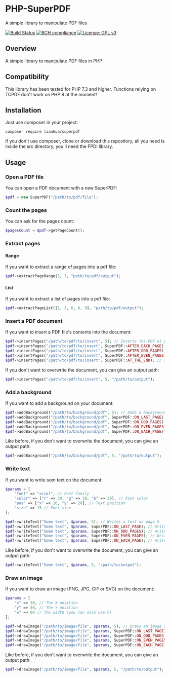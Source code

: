 # PHP-SuperPDF
A simple library to manipulate PDF files

[![Build Status](https://travis-ci.com/Nevermille/PHP-SuperPDF.svg?branch=master)](https://travis-ci.com/Nevermille/PHP-SuperPDF) [![BCH compliance](https://bettercodehub.com/edge/badge/Nevermille/PHP-SuperPDF?branch=master)](https://bettercodehub.com/) [![License: GPL v3](https://img.shields.io/badge/License-GPLv3-blue.svg)](https://www.gnu.org/licenses/gpl-3.0)

## Overview

A simple library to manipulate PDF files in PHP

## Compatibility

This library has been tested for PHP 7.3 and higher. Functions relying on TCPDF don't work on PHP 8 at the moment!

## Installation

Just use composer in your project:

```
composer require lianhua/superpdf
```

If you don't use composer, clone or download this repository, all you need is inside the src directory, you'll need the FPDI library.

## Usage
### Open a PDF file

You can open a PDF document with a new SuperPDF:

```php
$pdf = new SuperPDF("/path/to/pdf/file");
```

### Count the pages

You can ask for the pages count:

```php
$pagesCount = $pdf->getPageCount();
```

### Extract pages
#### Range

If you want to extract a range of pages into a pdf file:

```php
$pdf->extractPageRange(3, 7, "path/to/pdf/output");
```

#### List

If you want to extract a list of pages into a pdf file:

```php
$pdf->extractPageList([1, 3, 6, 8, 9], "path/to/pdf/output");
```

### Insert a PDF document

If you want to insert a PDF file's contents into the document:

```php
$pdf->insertPages("/path/to/pdf/to/insert", 5); // Inserts the PDF at page 5
$pdf->insertPages("/path/to/pdf/to/insert", SuperPDF::AFTER_EACH_PAGE); // Inserts the PDF after each page
$pdf->insertPages("/path/to/pdf/to/insert", SuperPDF::AFTER_ODD_PAGES); // Inserts the PDF after odd pages
$pdf->insertPages("/path/to/pdf/to/insert", SuperPDF::AFTER_EVEN_PAGES); // Inserts the PDF after even pages
$pdf->insertPages("/path/to/pdf/to/insert", SuperPDF::AT_THE_END); // Inserts the PDF after the last page
```

If you don't want to overwrite the document, you can give an output path:

```php
$pdf->insertPages("/path/to/pdf/to/insert", 5, "/path/to/output");
```

### Add a background

If you want to add a background on your document:

```php
$pdf->addBackground("/path/to/background/pdf", 5); // Adds a background on page 5
$pdf->addBackground("/path/to/background/pdf", SuperPDF::ON_LAST_PAGE); // Adds a background on last page
$pdf->addBackground("/path/to/background/pdf", SuperPDF::ON_ODD_PAGES); // Adds a background on odd pages
$pdf->addBackground("/path/to/background/pdf", SuperPDF::ON_EVEN_PAGES); // Adds a background on even pages
$pdf->addBackground("/path/to/background/pdf", SuperPDF::ON_EACH_PAGE); // Adds a background on each page
```

Like before, if you don't want to overwrite the document, you can give an output path:

```php
$pdf->addBackground("/path/to/background/pdf", 5, "/path/to/output");
```

### Write text

If you want to write som text on the document:

```php
$params = [
    "font" => "arial", // Font family
    "color" => ["r" => 30, "g" => 30, "b" => 30], // Font color
    "pos" => ["x" => 10, "y" => 20], // Text position
    "size" => 15 // Font size
];

$pdf->writeText("Some text", $params, 5); // Writes a text on page 5
$pdf->writeText("Some text", $params, SuperPDF::ON_LAST_PAGE); // Writes a text on last page
$pdf->writeText("Some text", $params, SuperPDF::ON_ODD_PAGES); // Writes a text on odd pages
$pdf->writeText("Some text", $params, SuperPDF::ON_EVEN_PAGES); // Writes a text on even pages
$pdf->writeText("Some text", $params, SuperPDF::ON_EACH_PAGE); // Writes a text on each page
```

Like before, if you don't want to overwrite the document, you can give an output path:

```php
$pdf->writeText("Some text", $params, 5, "/path/to/output");
```

### Draw an image

If you want to draw an image (PNG, JPG, GIF or SVG) on the document:

```php
$params = [
    "x" => 30, // The X position
    "y" => 50, // The Y position
    "w" => 60 // The width (you can also use h)
];

$pdf->drawImage("/path/to/image/file", $params, 5); // Draws an image on page 5
$pdf->drawImage("/path/to/image/file", $params, SuperPDF::ON_LAST_PAGE); // Draws an image on last page
$pdf->drawImage("/path/to/image/file", $params, SuperPDF::ON_ODD_PAGES); // Draws an image on odd pages
$pdf->drawImage("/path/to/image/file", $params, SuperPDF::ON_EVEN_PAGES); // Draws an image on even pages
$pdf->drawImage("/path/to/image/file", $params, SuperPDF::ON_EACH_PAGE); // Draws an image on each page
```

Like before, if you don't want to overwrite the document, you can give an output path:

```php
$pdf->drawImage("/path/to/image/file", $params, 5, "/path/to/output");
```
